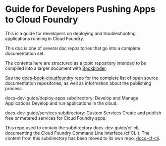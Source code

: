 # Guide for Developers Pushing Apps to Cloud Foundry

This is a guide for developers on deploying and troubleshooting applications running in Cloud Foundry.

This doc is one of several doc repositories that go into a complete documentation set.

The contents here are structured as a topic repository intended to be compiled
into a larger document with
[Bookbinder](http://github.com/cloudfoundry-incubator/bookbinder).

See the [docs-book-cloudfoundry](http://github.com/cloudfoundry/docs-book-cloudfoundry)
repo for the complete list of open source documentation repositories, as well as
information about the publishing process.

docs-dev-guide/deploy-apps subdirectory:
Develop and Manage Applications
Develop and run applications in the cloud.

docs-dev-guide/services subdirectory:
Custom Services
Create and publish free or metered services for Cloud Foundry apps.

This repo used to contain the subdirectory docs-dev-guide/cf-cli, documenting the Cloud Foundry Command Line Interface (cf CLI). The content from this subdirectory has been moved to its own repo, [docs-cf-cli](http://github.com/cloudfoundry/docs-cf-cli).

